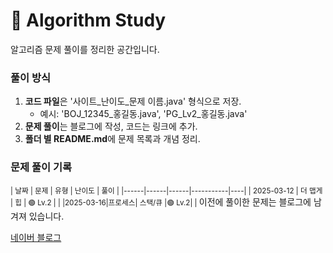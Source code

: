 # 📌 Algorithm Study

알고리즘 문제 풀이를 정리한 공간입니다.



### 풀이 방식
1. **코드 파일**은 '사이트_난이도_문제 이름.java' 형식으로 저장.
    - 예시: 'BOJ_12345_홍길동.java', 'PG_Lv2_홍길동.java'
2. **문제 풀이**는 블로그에 작성, 코드는 링크에 추가.
3. **폴더 별 README.md**에 문제 목록과 개념 정리.

### 문제 풀이 기록
<small>
| 날짜 | 문제   | 유형   | 난이도       | 풀이 |
|------|------|------|-----------|----|
| 2025-03-12 | 더 맵게 | 힙    | 🟢 Lv.2 |    |
 |2025-03-16|프로세스| 스택/큐 |🟢 Lv.2|    |
</small>
이전에 풀이한 문제는 블로그에 남겨져 있습니다.

[네이버 블로그](https://blog.naver.com/gamakk2/223793678530)

